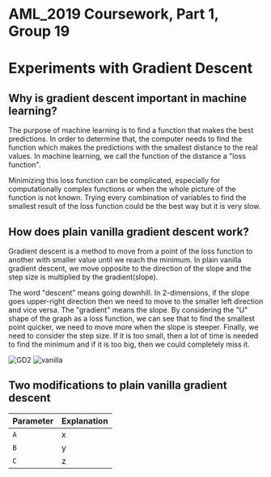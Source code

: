 # AML_2019 Coursework, Part 1, Group 19
# Experiments with Gradient Descent


## Why is gradient descent important in machine learning?


The purpose of machine learning is to find a function that makes the best predictions. In order to determine that, the computer needs to find the function which makes the predictions with the smallest distance to the real values. In machine learning, we call the function of the distance a "loss function".


Minimizing this loss function can be complicated, especially for computationally complex functions or when the whole picture of the function is not known. Trying every combination of variables to find the smallest result of the loss function could be the best way but it is very slow.


## How does plain vanilla gradient descent work?

Gradient descent is a method to move from a point of the loss function to another with smaller value until we reach the minimum. In plain vanilla gradient descent, we move opposite to the direction of the slope and the step size is multiplied by the gradient(slope).


The word "descent" means going downhill. In 2-dimensions, if the slope goes upper-right direction then we need to move to the smaller left direction and vice versa. The "gradient" means the slope. By considering the "U" shape of the graph as a loss function, we can see that to find the smallest point quicker, we need to move more when the slope is steeper. Finally, we need to consider the step size. If it is too small, then a lot of time is needed to find the minimum and if it is too big, then we could completely miss it.

![GD2](https://user-images.githubusercontent.com/52673999/60999676-a5283700-a353-11e9-9612-2a251de8f012.jpg)
![vanilla](https://user-images.githubusercontent.com/52673999/61002684-f89d8380-a359-11e9-8deb-491e364c4b89.jpg)

## Two modifications to plain vanilla gradient descent



| Parameter      | Explanation |
|----------------|-------------|
|`A`             | x           |
|`B`             | y           |
|`C`             | z           |
